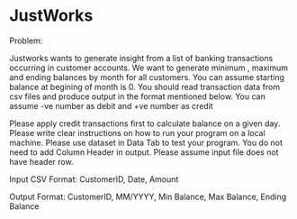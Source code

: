 # JustWorks

Problem:

Justworks wants to generate insight from a list of banking transactions occurring in customer accounts. We want to generate minimum , maximum and ending balances by month for all customers. You can assume starting balance at begining of month is 0. You should read transaction data from csv files and produce output in the format mentioned below. You can assume -ve number as debit and +ve number as credit

Please apply credit transactions first to calculate balance on a given day.  Please write clear instructions on how to run your program on a local machine. Please use dataset in Data Tab to test your program. You do not need to add Column Header in output. Please assume input file does not have header row.

Input CSV Format:
CustomerID, Date, Amount

Output Format:
CustomerID, MM/YYYY, Min Balance, Max Balance, Ending Balance